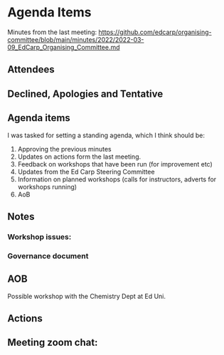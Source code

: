 # Agenda Items

Minutes from the last meeting: https://github.com/edcarp/organising-committee/blob/main/minutes/2022/2022-03-09_EdCarp_Organising_Committee.md




## Attendees



## Declined, Apologies and Tentative 



## Agenda items

I was tasked for setting a standing agenda, which I think should be:
1)	Approving the previous minutes
2)	Updates on actions form the last meeting.
3)	Feedback on workshops that have been run (for improvement etc)
4)	Updates from the Ed Carp Steering Committee 
5)	Information on planned workshops (calls for instructors, adverts for workshops running)
6)	AoB


## Notes 


### Workshop issues: 


### Governance document



## AOB
Possible workshop with the Chemistry Dept at Ed Uni.

## Actions


## Meeting zoom chat:

```
